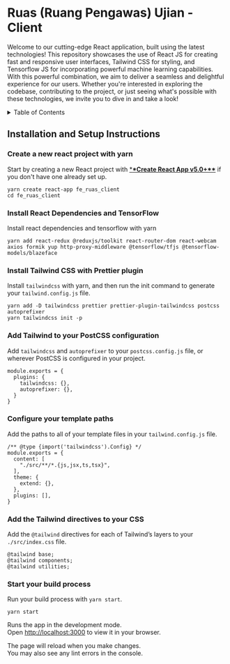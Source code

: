 # Ruas (Ruang Pengawas) Ujian - Client

Welcome to our cutting-edge React application, built using the latest technologies! This repository showcases the use of React JS for creating fast and responsive user interfaces, Tailwind CSS for styling, and Tensorflow JS for incorporating powerful machine learning capabilities. With this powerful combination, we aim to deliver a seamless and delightful experience for our users. Whether you're interested in exploring the codebase, contributing to the project, or just seeing what's possible with these technologies, we invite you to dive in and take a look!

<!-- TABLE OF CONTENTS -->
<details>
  <summary>Table of Contents</summary>
  <ol>
    <li>
      <a href="#installation-and-setup-instructions">Installation and Setup Instructions</a>
      <ul>
        <li><a href="#create-a-new-react-project-with-yarn">Create a new react project with yarn</a></li>
        <li><a href="#install-react-dependencies-and-tensorflow">Install React Dependencies and TensorFlow</a></li>
        <li><a href="#install-tailwind-css-with-prettier-plugin">Install Tailwind CSS with Prettier plugin</a></li>
        <li><a href="#add-tailwind-to-your-postcss-configuration">Add Tailwind to your PostCSS configuration</a></li>
        <li><a href="#configure-your-template-paths">Configure your template paths</a></li>
        <li><a href="#add-the-tailwind-directives-to-your-css">Add the Tailwind directives to your CSS</a></li>
        <li><a href="#start-your-build-process">Start your build process</a></li>
      </ul>
    </li>
  </ol>
</details>

<!-- INSTALLATION AND SETUP INSTRUCTIONS -->

## Installation and Setup Instructions

### Create a new react project with yarn

Start by creating a new React project with [\***\*Create React App v5.0+\*\***](https://create-react-app.dev/docs/getting-started/) if you don't have one already set up.

```
yarn create react-app fe_ruas_client
cd fe_ruas_client
```

### Install React Dependencies and TensorFlow

Install react dependencies and tensorflow with yarn

```
yarn add react-redux @reduxjs/toolkit react-router-dom react-webcam axios formik yup http-proxy-middleware @tensorflow/tfjs @tensorflow-models/blazeface
```

### Install Tailwind CSS with Prettier plugin

Install `tailwindcss` with yarn, and then run the init command to generate your `tailwind.config.js` file.

```
yarn add -D tailwindcss prettier prettier-plugin-tailwindcss postcss autoprefixer
yarn tailwindcss init -p
```

### Add Tailwind to your PostCSS configuration

Add `tailwindcss` and `autoprefixer` to your `postcss.config.js` file, or wherever PostCSS is configured in your project.

```
module.exports = {
  plugins: {
    tailwindcss: {},
    autoprefixer: {},
  }
}
```

### Configure your template paths

Add the paths to all of your template files in your `tailwind.config.js` file.

```
/** @type {import('tailwindcss').Config} */
module.exports = {
  content: [
    "./src/**/*.{js,jsx,ts,tsx}",
  ],
  theme: {
    extend: {},
  },
  plugins: [],
}
```

### Add the Tailwind directives to your CSS

Add the `@tailwind` directives for each of Tailwind’s layers to your `./src/index.css` file.

```
@tailwind base;
@tailwind components;
@tailwind utilities;
```

### Start your build process

Run your build process with `yarn start`.

```
yarn start
```

Runs the app in the development mode.\
Open [http://localhost:3000](http://localhost:3000) to view it in your browser.

The page will reload when you make changes.\
You may also see any lint errors in the console.
